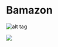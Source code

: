 # Bamazon
![alt tag](http://www.bonjovi.com/wp-content/uploads/2016/06/jbj_logo.png)

![](https://raw.githubusercontent.com/Bluejays99/Bamazon/master/Annotation%202019-09-04%20212418.png
)

